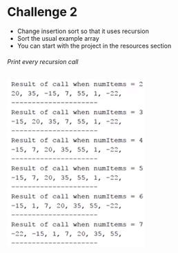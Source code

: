 # Challenge 2

* Change insertion sort so that it uses recursion
* Sort the usual example array
* You can start with the project in the resources section

###### Print every recursion call

![](PrintEveryRecursionCall.PNG)